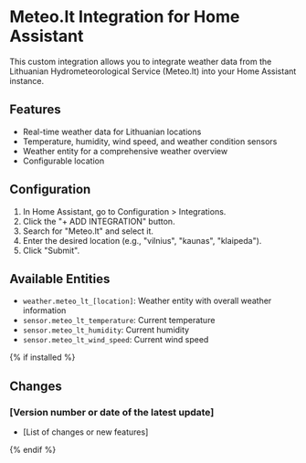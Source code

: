 # Meteo.lt Integration for Home Assistant

This custom integration allows you to integrate weather data from the Lithuanian Hydrometeorological Service (Meteo.lt) into your Home Assistant instance.

## Features

- Real-time weather data for Lithuanian locations
- Temperature, humidity, wind speed, and weather condition sensors
- Weather entity for a comprehensive weather overview
- Configurable location

## Configuration

1. In Home Assistant, go to Configuration > Integrations.
2. Click the "+ ADD INTEGRATION" button.
3. Search for "Meteo.lt" and select it.
4. Enter the desired location (e.g., "vilnius", "kaunas", "klaipeda").
5. Click "Submit".

## Available Entities

- `weather.meteo_lt_[location]`: Weather entity with overall weather information
- `sensor.meteo_lt_temperature`: Current temperature
- `sensor.meteo_lt_humidity`: Current humidity
- `sensor.meteo_lt_wind_speed`: Current wind speed

{% if installed %}
## Changes

### [Version number or date of the latest update]
- [List of changes or new features]

{% endif %}
